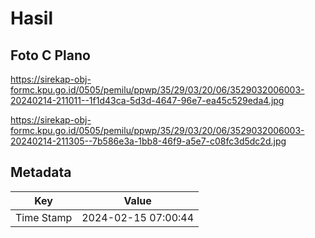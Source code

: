 # Hasil

## Foto C Plano

https://sirekap-obj-formc.kpu.go.id/0505/pemilu/ppwp/35/29/03/20/06/3529032006003-20240214-211011--1f1d43ca-5d3d-4647-96e7-ea45c529eda4.jpg

https://sirekap-obj-formc.kpu.go.id/0505/pemilu/ppwp/35/29/03/20/06/3529032006003-20240214-211305--7b586e3a-1bb8-46f9-a5e7-c08fc3d5dc2d.jpg


## Metadata

| Key        | Value               |
| ---------- | ------------------- |
| Time Stamp | 2024-02-15 07:00:44 |



